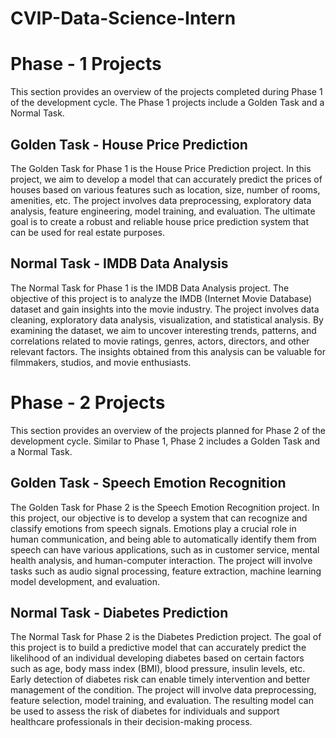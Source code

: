 # CVIP-Data-Science-Intern

# Phase - 1 Projects

This section provides an overview of the projects completed during Phase 1 of the development cycle. The Phase 1 projects include a Golden Task and a Normal Task.

## Golden Task - House Price Prediction

The Golden Task for Phase 1 is the House Price Prediction project. In this project, we aim to develop a model that can accurately predict the prices of houses based on various features such as location, size, number of rooms, amenities, etc. The project involves data preprocessing, exploratory data analysis, feature engineering, model training, and evaluation. The ultimate goal is to create a robust and reliable house price prediction system that can be used for real estate purposes.

## Normal Task - IMDB Data Analysis

The Normal Task for Phase 1 is the IMDB Data Analysis project. The objective of this project is to analyze the IMDB (Internet Movie Database) dataset and gain insights into the movie industry. The project involves data cleaning, exploratory data analysis, visualization, and statistical analysis. By examining the dataset, we aim to uncover interesting trends, patterns, and correlations related to movie ratings, genres, actors, directors, and other relevant factors. The insights obtained from this analysis can be valuable for filmmakers, studios, and movie enthusiasts.

# Phase - 2 Projects

This section provides an overview of the projects planned for Phase 2 of the development cycle. Similar to Phase 1, Phase 2 includes a Golden Task and a Normal Task.

## Golden Task - Speech Emotion Recognition

The Golden Task for Phase 2 is the Speech Emotion Recognition project. In this project, our objective is to develop a system that can recognize and classify emotions from speech signals. Emotions play a crucial role in human communication, and being able to automatically identify them from speech can have various applications, such as in customer service, mental health analysis, and human-computer interaction. The project will involve tasks such as audio signal processing, feature extraction, machine learning model development, and evaluation.

## Normal Task - Diabetes Prediction

The Normal Task for Phase 2 is the Diabetes Prediction project. The goal of this project is to build a predictive model that can accurately predict the likelihood of an individual developing diabetes based on certain factors such as age, body mass index (BMI), blood pressure, insulin levels, etc. Early detection of diabetes risk can enable timely intervention and better management of the condition. The project will involve data preprocessing, feature selection, model training, and evaluation. The resulting model can be used to assess the risk of diabetes for individuals and support healthcare professionals in their decision-making process.
